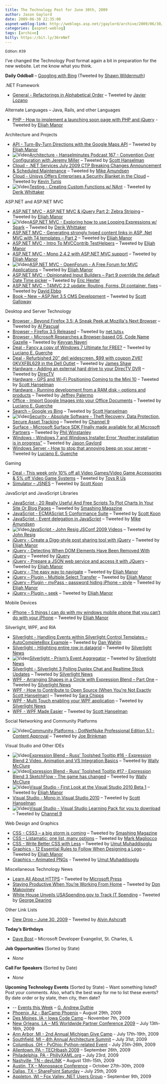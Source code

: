 ```yaml
---
title: The Technology Post for June 30th, 2009
author: Jason Gaylord
date: 2009-06-30 22:35:00
aspnet-weblog-link: http://weblogs.asp.net/jgaylord/archive/2009/06/30/the-technology-post-for-june-30th-2009.aspx
categories: [aspnet-weblog]
tags: [archive]
bitly: https://bit.ly/36reNeT
---
```


<small>Edition: #39</small>

I’ve changed the Technology Post format again a bit in preparation for the new website. Let me know what you think.

**Daily Oddball** – [Googling with Bing](http://news.cnet.com/8301-13860_3-10274832-56.html?tag=newsLatestHeadlinesArea.0) (Tweeted by [Shawn Wildermuth](http://twitter.com/ShawnWildermuth))

.NET Framework

- [General - Refactorings in Alphabetical Order](http://www.refactoring.com/catalog/index.html) – Tweeted by [Javier Lozano](http://twitter.com/jglozano)

Alternate Languages – Java, Rails, and other Languages

- [PHP - How to implement a launching soon page with PHP and jQuery](http://woork.blogspot.com/2009/06/how-to-implement-launching-soon-page-in.html) - Tweeted by [Elijah Manor](http://twitter.com/elijahmanor)

Architecture and Projects

- [API - Turn-By-Turn Directions with the Google Maps API](http://net.tutsplus.com/tutorials/javascript-ajax/turn-by-turn-directions-with-the-google-maps-api/) – Tweeted by [Elijah Manor](http://twitter.com/elijahmanor)
- ![Video](http://jasongaylord.com/images/techpost/podcast.jpg)[Architecture - Hanselminutes Podcast 167 - Convention Over Configuration with Jeremy Miller](http://www.hanselman.com/blog/HanselminutesPodcast167ConventionOverConfigurationWithJeremyMiller.aspx) – Tweeted by [Scott Hanselman](http://twitter.com/shanselman)
- [Cloud - .NET Services July 2009 CTP Breaking Changes Announcement & Scheduled Maintenance](http://blogs.msdn.com/netservicesannounce/archive/2009/06/30/net-services-july-2009-ctp-breaking-changes-announcement-and-scheduled-maintenance.aspx) – Tweeted by [Mike Amundsen](http://twitter.com/mamund)
- [Cloud - Unisys Offers Enterprises a Security Blanket in the Cloud](http://gigaom.com/2009/06/30/unisys-offers-enterprises-a-security-blanket-in-the-cloud/) – Tweeted by [Kevin Tunis](http://twitter.com/Tunis)
- ![Video](http://jasongaylord.com/images/techpost/video.jpg)[Testing - Creating Custom Functions w/ NAnt](http://www.dimecasts.net/Casts/CastDetails/122) - Tweeted by [Derik Whittaker](http://twitter.com/DerikWhittaker)

ASP.NET and ASP.NET MVC

- [ASP.NET MVC - ASP.NET MVC & jQuery Part 2: Zebra Striping](http://webdevdotnet.blogspot.com/2009/06/aspnet-mvc-jquery-part-2-zebra-striping.html) – Tweeted by [Elijah Manor](http://twitter.com/elijahmanor)
- ![Video](http://jasongaylord.com/images/techpost/video.jpg)[ASP.NET MVC - Exploring how to use Looping Expressions w/ Spark](http://www.dimecasts.net/Casts/CastDetails/121) – Tweeted by [Derik Whittaker](http://twitter.com/DerikWhittaker)
- [ASP.NET MVC - Generating strongly typed content links in ASP .Net MVC with T4 templates – Part 2](http://www.jacopretorius.net/2009/06/generating-strongly-typed-content-links_30.html) – Tweeted by [Elijah Manor](http://twitter.com/elijahmanor)
- [ASP.NET MVC - Intro To MVCContrib TestHelpers](http://blog.stevehorn.cc/2009/06/aspnet-mvc-intro-to-mvccontrib.html) – Tweeted by [Elijah Manor](http://twitter.com/elijahmanor)
- [ASP.NET MVC - Mono 2.4.2 with ASP.NET MVC support](http://www.h-online.com/open/Mono-2-4-2-with-ASP-NET-MVC-support--/news/113644) – Tweeted by [Elijah Manor](http://twitter.com/elijahmanor)
- ![Video](http://jasongaylord.com/images/techpost/video.jpg)[ASP.NET MVC - OpenForum - A Free Forum for MVC Applications](http://software.herbrandson.com/index.php/2009/06/openforum-a-free-forum-for-mvc-applications/) – Tweeted by [Elijah Manor](http://twitter.com/elijahmanor)
- [ASP.NET MVC - Opinionated Input Builders – Part 9 override the default Date Time picker](http://www.lostechies.com/blogs/hex/archive/2009/06/30/opinionated-input-builders-part-9-override-the-default-date-time-picker.aspx) – Tweeted by [Eric Hexter](http://twitter.com/ehexter)
- [ASP.NET MVC - T4MVC 2.2 update: Routing, Forms, DI container, fixes](http://blogs.msdn.com/davidebb/archive/2009/06/30/t4mvc-2-2-update-routing-forms-di-container-fixes.aspx) – Tweeted by [David Ebbo](http://twitter.com/davidebbo)
- [Book – New – ASP.Net 3.5 CMS Development](http://darkfalz.com/post/2009/06/29/Published-Author-AspNet-35-CMS-Development.aspx) – Tweeted by [Scott Galloway](http://twitter.com/scottgal)

Desktop and Server Technology

- [Browser - Beyond Firefox 3.5: A Sneak Peek at Mozilla's Next Browser](http://www.pcworld.com/article/167662/beyond_firefox_35_a_sneak_peek_at_mozillas_next_browser.html) – Tweeted by [Al Pascual](http://twitter.com/alpascual)
- [Browser – Firefox 3.5 Released](http://www.mozilla.com/en-US/firefox/upgrade.html) – Tweeted by [net.tuts+](http://twitter.com/NETTUTS)
- [Browser - Microsoft Researches a Browser-based OS, Code Name Gazelle](http://www.infoq.com/news/2009/06/Microsoft-Gazelle) – Tweeted by [Keyvan Nayeri](http://twitter.com/keyvan)
- [Deal - Fancy a copy of Windows 7 Ultimate for FREE?](http://www.neowin.net/news/main/09/06/30/fancy-a-copy-of-windows-7-ultimate-for-free) – Tweeted by [Luciano E. Guerche](http://twitter.com/guercheLE)
- [Deal - Refurbished 20" dell widescreen. $99 with coupon ZV6?0KVXFBL629 in the Dell Outlet](http://www.dell.com/outlet) – Tweeted by [James Shaw](http://twitter.com/JamesShaw)
- [Hardware – Adding an external hard drive to your DirecTV DVR](http://forums.directv.com/pe/action/forums/displaythread?postID=10552751&ie=x#e10552751) – Tweeted by [DirecTV](http://twitter.com/DIRECTV)
- [Hardware - GPS and Wi-Fi Positioning Coming to the Mini 10](http://forums.directv.com/pe/action/forums/displaythread?postID=10552751&ie=x#e10552751) – Tweeted by [Scott Hanselman](http://twitter.com/shanselman)
- [Hardware - Running development from a RAM disk – options and products](http://jeffreypalermo.com/blog/running-development-from-a-ram-disk-ndash-options-and-products/) – Tweeted by [Jeffrey Palermo](http://twitter.com/jeffreypalermo)
- [Office - Import Google Images into your Office Documents](http://www.labnol.org/software/insert-google-images-into-office-documents/9208/) – Tweeted by [Luciano E. Guerche](http://twitter.com/guercheLE)
- [Search – Google vs Bing](http://www.google-vs-bing.com/) – Tweeted by [Scott Hanselman](http://twitter.com/shanselman)
- ![Video](http://jasongaylord.com/images/techpost/video.jpg)[Security - Absolute Software - Theft Recovery, Data Protection, Secure Asset Tracking](http://channel9.msdn.com/shows/Inside+Out/Absolute-Software-Theft-Recovery-Data-Protection-Secure-Asset-Tracking/) – Tweeted by [Channel 9](http://twitter.com/ch9)
- [Surface - Microsoft Surface SDK FInally made available for all Microsoft Partners](https://partner.surface.com/login/SignIn.aspx?ReturnUrl=%2fEN%2fSecure%2fPages%2fdefault.aspx) – Tweeted by [Phil Winstanley](http://twitter.com/Plip)
- [Windows - Windows 7 and Windows Installer Error “Another installation is in progress”](http://weblogs.asp.net/jgaylord/archive/2009/06/30/windows-7-and-windows-installer-error-another-installation-is-in-progress.aspx) – Tweeted by [Jason Gaylord](http://twitter.com/jgaylord)
- [Windows Server - How to stop that annoying beep on your server](http://sqlblogcasts.com/blogs/simons/archive/2009/06/30/How-to-stop-that-annoying-beep-on-your-server.aspx) – Tweeted by [Luciano E. Guerche](http://twitter.com/guercheLE)

Gaming

- [Deal - This week only 10% off all Video Games/Video Game Accessories & 5% off Video Game Systems](http://tr.im/qj4J) – Tweeted by [Toys R Us](http://twitter.com/ToysRUs)
- [Simulator – JSNES](http://benfirshman.com/projects/jsnes/) – Tweeted by [Scott Koon](http://twitter.com/lazycoder)

JavaScript and JavaScript Libraries

- [JavaScript - 20 Really Useful And Free Scripts To Plot Charts In Your Site Or Blog Pages](http://www.smashingapps.com/2009/06/26/20-really-useful-and-free-scripts-to-plot-charts-in-your-site-or-blog-pages.html) – Tweeted by [Smashing Magazine](http://twitter.com/smashingmag)
- [JavaScript - ECMAScript 5 Conformance Suite](http://es5conform.codeplex.com/) – Tweeted by [Scott Koon](http://twitter.com/lazycoder)
- [JavaScript - Event delegation in JavaScript](http://www.nczonline.net/blog/2009/06/30/event-delegation-in-javascript/) – Tweeted by [Mike Amundsen](http://twitter.com/mamund)
- ![Video](http://jasongaylord.com/images/techpost/video.jpg)[JavaScript - John Resig JSConf 2009 Videos](http://jsconf2009.com/resig_video.html) – Tweeted by [John Resig](http://twitter.com/jeresig)
- [jQuery - Create a Digg-style post sharing tool with jQuery](http://www.queness.com/post/309/create-a-digg-style-post-sharing-tool-with-jquery) – Tweeted by [Elijah Manor](http://twitter.com/elijahmanor)
- [jQuery - Detecting When DOM Elements Have Been Removed With jQuery](http://www.bennadel.com/blog/1623-Ask-Ben-Detecting-When-DOM-Elements-Have-Been-Removed-With-jQuery.htm) – Tweeted by [jQuery](http://twitter.com/jquery)
- [jQuery - Prepare a JSON web service and access it with JQuery](http://www.codeproject.com/KB/aspnet/JsonWebServiceJQuery.aspx) – Tweeted by [Elijah Manor](http://twitter.com/elijahmanor)
- [jQuery - The easy way to navigate](http://74.125.93.132/translate_c?hl=en&sl=auto&tl=en&u=http://webstandard.kulando.de/post/2009/06/30/jquery-the-easy-way-to-navigate&prev=hp&rurl=translate.google.com&usg=ALkJrhiLL6Gu_X2ipJNsGtbnQzK4HJ5G8w) – Tweeted by [Elijah Manor](http://twitter.com/elijahmanor)
- [jQuery – Plugin - Multiple Select Transfer](http://mypaaji.com/index.php/2009/06/29/jquery-plugin-multiple-select-transfer/) – Tweeted by [Elijah Manor](http://twitter.com/elijahmanor)
- [jQuery – Plugin - myPass - password hiding iPhone – style](http://www.microsofttranslator.com/) – Tweeted by [Elijah Manor](http://twitter.com/elijahmanor)
- [jQuery – Plugin – seek](http://www.recoding.it/wp-content/uploads/demos/seek-demo.htm) – Tweeted by [Elijah Manor](http://twitter.com/elijahmanor)

Mobile Devices

- [iPhone - 5 things I can do with my windows mobile phone that you can’t do with your iPhone](http://www.pathf.com/blogs/2009/06/5-things-i-can-do-with-my-windows-mobile-phone-that-you-cant-do-with-your-iphone/) – Tweeted by [Elijah Manor](http://twitter.com/elijahmanor)

Silverlight, WPF, and RIA

- [Silverlight - Handling Events within Silverlight Control Templates – AutoCompleteBox Example](http://weblogs.asp.net/dwahlin/archive/2009/06/30/handling-events-within-silverlight-control-templates-autocompletebox-example.aspx) – Tweeted by [Dan Wahlin](http://twitter.com/DanWahlin)
- [Silverlight - Hilighting entire row in datagrid](http://leeontech.wordpress.com/2009/06/29/hilighting-entire-rows-in-datagrid/) – Tweeted by [Silverlight News](http://twitter.com/SilverlightNews)
- ![Video](http://jasongaylord.com/images/techpost/video.jpg)[Silverlight - Prism’s Event Aggregator](http://www.sparklingclient.com/prisms-event-aggregator/) – Tweeted by [Silverlight News](http://twitter.com/SilverlightNews)
- [Silverlight - Silverlight 3 Polling Duplex Chat and Realtime Stock Updates](http://www.eggheadcafe.com/tutorials/aspnet/002292a9-a5f1-4d0c-8842-eabcc4492bb7/silverlight-3-polling-dup.aspx) – Tweeted by [Silverlight News](http://twitter.com/SilverlightNews)
- [WPF - Arranging Shapes in a Circle with Expression Blend – Part One](http://blog.wpfwonderland.com/2009/06/26/arranging-shapes-in-circle-with-expression-blend-part-one/) – Tweeted by [Silverlight News](http://twitter.com/SilverlightNews)
- [WPF - How to Contribute to Open Source (When You're Not Exactly Scott Hanselman)](http://girldeveloper.com/waxing-dev/how-to-contribute-to-open-source-when-you-re-not-exactly-scott-hanselman/) – Tweeted by [Sara Chipps](http://twitter.com/SaraJChipps)
- [WPF - Multi Touch enabling your WPF application](http://www.davidezordan.net/blog/?p=1136) – Tweeted by [Silverlight News](http://twitter.com/SilverlightNews)
- [WPF - WPF Made Easier](http://caliburn.codeplex.com/) – Tweeted by [Scott Hanselman](http://twitter.com/shanselman)

Social Networking and Community Platforms

- ![Video](http://jasongaylord.com/images/techpost/video.jpg)[Community Platforms - DotNetNuke Professional Edition 5.1 - Content Approval](http://www.techbubble.net/Blog/tabid/57/EntryId/219/DotNetNuke-Professional-Edition-5-1-Content-Approval.aspx) – Tweeted by [Joe Brinkman](http://twitter.com/jbrinkman)

Visual Studio and Other IDEs

- ![Video](http://jasongaylord.com/images/techpost/video.jpg)[Expression Blend - Russ’ Toolshed Tooltip #16 - Expression Blend 2 Video, Animation and VS Integration Basics](http://channel9.msdn.com/shows/toolshed/Toolshed-Tooltip-16-Expression-Blend-2-Video-Animation-and-VS-Integration-Intro/) – Tweeted by [Wally McClure](http://twitter.com/wbm)
- ![Video](http://jasongaylord.com/images/techpost/video.jpg)[Expression Blend - Russ’ Toolshed Tooltip #17 - Expression Blend 3 SketchFlow - The game has changed](http://channel9.msdn.com/shows/toolshed/Toolshed-Tooltip-17-Expression-Blend-3-SketchFlow-The-game-has-changed/) – Tweeted by [Wally McClure](http://twitter.com/wbm)
- ![Video](http://jasongaylord.com/images/techpost/video.jpg)[Visual Studio - First Look at the Visual Studio 2010 Beta 1](http://www.screencastaday.com/ScreenCasts/104_First_Look_at_the_Visual_Studio_2010_Beta_1.aspx) – Tweeted by [Elijah Manor](http://twitter.com/elijahmanor)
- [Visual Studio - Mono in Visual Studio 2010](http://jpobst.blogspot.com/2009/06/mono-in-visual-studio-2010.html) – Tweeted by [Scott Hanselman](http://twitter.com/shanselman)
- ![Video](http://jasongaylord.com/images/techpost/video.jpg)[Visual Studio - Visual Studio Learning Pack for you to download](http://channel9.msdn.com/posts/MaxZuck/Visual-Studio-Learning-Pack-for-you-to-download/) – Tweeted by [Channel 9](http://twitter.com/ch9)

Web Design and Graphics

- [CSS - CSS3 – a big storm is coming](http://reinholdweber.com/css/css3-a-big-storm-is-coming/) – Tweeted by [Smashing Magazine](http://twitter.com/smashingmag)
- [CSS – Listamatic: one list, many options](http://css.maxdesign.com.au/listamatic/) – Tweeted by [Mark Magliocco](http://twitter.com/markmag) 
- [CSS - Write Better CSS with Less](http://www.sitepoint.com/blogs/2009/06/30/write-better-css-with-less/) – Tweeted by [Umut Muhaddisoglu](http://twitter.com/umutm)
- [Graphics - 12 Essential Rules to Follow When Designing a Logo](http://www.webdesignerdepot.com/2009/06/12-essential-rules-to-follow-when-designing-a-logo/) – Tweeted by [Elijah Manor](http://twitter.com/elijahmanor)
- [Graphics – Animated PNGs](http://animatedpng.com/) - Tweeted by [Umut Muhaddisoglu](http://twitter.com/umutm)

Miscellaneous Technology News

- [Learn All About HTTPS](http://www.robmiles.com/journal/2009/6/29/learn-all-about-https.html) – Tweeted by [Microsoft Press](http://twitter.com/MicrosoftPress)
- [Staying Productive When You’re Working From Home](http://www.dumblittleman.com/2009/06/staying-productive-when-youre-working.html) – Tweeted by [Don Makoviney](http://twitter.com/donmak)
- [White House Unveils USASpending.gov to Track IT Spending](http://www.fastcompany.com/blog/kit-eaton/technomix/us-government-bares-its-spending-habits-all-see) – Tweeted by [George Dearing](http://twitter.com/GeorgeDearing)

Other Link Lists

- [Dew Drop – June 30, 2009](http://www.alvinashcraft.com/2009/06/30/dew-drop-june-30-2009/) – Tweeted by [Alvin Ashcraft](http://twitter.com/alvinashcraft)

**Today’s Birthdays**

- [Dave Bost](http://twitter.com/davebost) – Microsoft Developer Evangelist, St. Charles, IL

**Job Opportunities** (Sorted by State)

- _None_

**Call For Speakers** (Sorted by Date)

- _None_

**Upcoming Technology Events** (Sorted by State) – Want something listed? Post your comments. Also, what’s the best way for me to list these events? By date order or by state, then city, then date?

- \-- [Events this Week](http://blogs.msdn.com/gduthie/archive/2009/06/29/events-this-week-june-29th-2009.aspx) – [G. Andrew Duthie](http://twitter.com/devhammer)
- [Phoenix, Az - BarCamp Phoenix](http://barcamp.org/BarCampPhoenix) – August 29th, 2009
- [Des Moines, IA – Iowa Code Camp](http://iowacodecamp.com/default.aspx) – November 7th, 2009
- [New Orleans, LA – MS Worldwide Partner Conference 2009](http://www.digitalwpc.com/) – July 13th-16th, 2009
- [Ann Arbor, MI - 2nd Annual Michigan Give Camp](http://michigangivecamp.eventbrite.com/) - July 17th-19th, 2009
- [Southfield, MI – 4th Annual Architecture Summit](https://www.clicktoattend.com/invitation.aspx?code=139245) – July 31st, 2009
- [Columbus, OH - PyOhio: Python-related Event](http://www.developerfusion.com/event/13421/pyohio/) - July 25th-26th, 2009
- [Allentown, PA – TECHbash 2009](http://techbash.com/) – September 26th, 2009
- [Philadelphia, PA - PhillyXAML.org](http://phillyxaml.org/Lists/Events/DispForm.aspx?ID=5&Source=http%3A%2F%2Fphillyxaml%2Eorg%2FLists%2FEvents%2Fcalendar%2Easpx%3FCalendarDate%3D7%252F26%252F2009) – July 23rd, 2009
- [Nashville, TN – devLINK](http://devlink.net/) – August 13th-15th, 2009
- [Austin, TX – Monospace Conference](http://monospace.us/) – October 27th-30th, 2009
- [Dallas, TX – SharePoint Saturday](http://www.sharepointsaturday.org/dallas) – July 25th, 2009
- [Appleton, WI – Fox Valley .NET Users Group](http://fvnug.org/dnn/Home/tabid/36/ctl/Details/Mid/377/ItemID/8/Default.aspx?selecteddate=9/9/2009) – September 9th, 2009